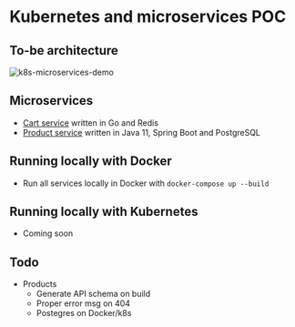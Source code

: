 # Kubernetes and microservices POC

## To-be architecture
![k8s-microservices-demo](https://user-images.githubusercontent.com/9336586/113788859-53713400-9714-11eb-8855-4da315f48581.png)

## Microservices
* [Cart service](./cart/) written in Go and Redis
* [Product service](./product/) written in Java 11, Spring Boot and PostgreSQL

## Running locally with Docker
* Run all services locally in Docker with `docker-compose up --build`

## Running locally with Kubernetes
* Coming soon

## Todo
* Products
    * Generate API schema on build
    * Proper error msg on 404
    * Postegres on Docker/k8s
